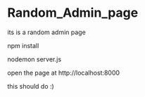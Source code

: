 # Random_Admin_page
its is a random admin page

npm install 

nodemon server.js

open the page at http://localhost:8000

this should do :)
